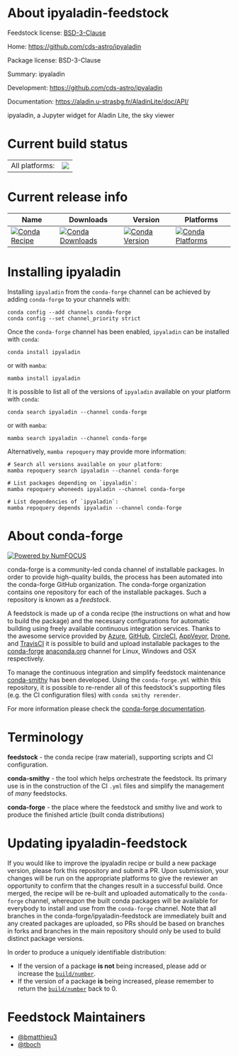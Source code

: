 About ipyaladin-feedstock
=========================

Feedstock license: [BSD-3-Clause](https://github.com/conda-forge/ipyaladin-feedstock/blob/main/LICENSE.txt)

Home: https://github.com/cds-astro/ipyaladin

Package license: BSD-3-Clause

Summary: ipyaladin

Development: https://github.com/cds-astro/ipyaladin

Documentation: https://aladin.u-strasbg.fr/AladinLite/doc/API/

ipyaladin, a Jupyter widget for Aladin Lite, the sky viewer

Current build status
====================


<table><tr><td>All platforms:</td>
    <td>
      <a href="https://dev.azure.com/conda-forge/feedstock-builds/_build/latest?definitionId=12623&branchName=main">
        <img src="https://dev.azure.com/conda-forge/feedstock-builds/_apis/build/status/ipyaladin-feedstock?branchName=main">
      </a>
    </td>
  </tr>
</table>

Current release info
====================

| Name | Downloads | Version | Platforms |
| --- | --- | --- | --- |
| [![Conda Recipe](https://img.shields.io/badge/recipe-ipyaladin-green.svg)](https://anaconda.org/conda-forge/ipyaladin) | [![Conda Downloads](https://img.shields.io/conda/dn/conda-forge/ipyaladin.svg)](https://anaconda.org/conda-forge/ipyaladin) | [![Conda Version](https://img.shields.io/conda/vn/conda-forge/ipyaladin.svg)](https://anaconda.org/conda-forge/ipyaladin) | [![Conda Platforms](https://img.shields.io/conda/pn/conda-forge/ipyaladin.svg)](https://anaconda.org/conda-forge/ipyaladin) |

Installing ipyaladin
====================

Installing `ipyaladin` from the `conda-forge` channel can be achieved by adding `conda-forge` to your channels with:

```
conda config --add channels conda-forge
conda config --set channel_priority strict
```

Once the `conda-forge` channel has been enabled, `ipyaladin` can be installed with `conda`:

```
conda install ipyaladin
```

or with `mamba`:

```
mamba install ipyaladin
```

It is possible to list all of the versions of `ipyaladin` available on your platform with `conda`:

```
conda search ipyaladin --channel conda-forge
```

or with `mamba`:

```
mamba search ipyaladin --channel conda-forge
```

Alternatively, `mamba repoquery` may provide more information:

```
# Search all versions available on your platform:
mamba repoquery search ipyaladin --channel conda-forge

# List packages depending on `ipyaladin`:
mamba repoquery whoneeds ipyaladin --channel conda-forge

# List dependencies of `ipyaladin`:
mamba repoquery depends ipyaladin --channel conda-forge
```


About conda-forge
=================

[![Powered by
NumFOCUS](https://img.shields.io/badge/powered%20by-NumFOCUS-orange.svg?style=flat&colorA=E1523D&colorB=007D8A)](https://numfocus.org)

conda-forge is a community-led conda channel of installable packages.
In order to provide high-quality builds, the process has been automated into the
conda-forge GitHub organization. The conda-forge organization contains one repository
for each of the installable packages. Such a repository is known as a *feedstock*.

A feedstock is made up of a conda recipe (the instructions on what and how to build
the package) and the necessary configurations for automatic building using freely
available continuous integration services. Thanks to the awesome service provided by
[Azure](https://azure.microsoft.com/en-us/services/devops/), [GitHub](https://github.com/),
[CircleCI](https://circleci.com/), [AppVeyor](https://www.appveyor.com/),
[Drone](https://cloud.drone.io/welcome), and [TravisCI](https://travis-ci.com/)
it is possible to build and upload installable packages to the
[conda-forge](https://anaconda.org/conda-forge) [anaconda.org](https://anaconda.org/)
channel for Linux, Windows and OSX respectively.

To manage the continuous integration and simplify feedstock maintenance
[conda-smithy](https://github.com/conda-forge/conda-smithy) has been developed.
Using the ``conda-forge.yml`` within this repository, it is possible to re-render all of
this feedstock's supporting files (e.g. the CI configuration files) with ``conda smithy rerender``.

For more information please check the [conda-forge documentation](https://conda-forge.org/docs/).

Terminology
===========

**feedstock** - the conda recipe (raw material), supporting scripts and CI configuration.

**conda-smithy** - the tool which helps orchestrate the feedstock.
                   Its primary use is in the construction of the CI ``.yml`` files
                   and simplify the management of *many* feedstocks.

**conda-forge** - the place where the feedstock and smithy live and work to
                  produce the finished article (built conda distributions)


Updating ipyaladin-feedstock
============================

If you would like to improve the ipyaladin recipe or build a new
package version, please fork this repository and submit a PR. Upon submission,
your changes will be run on the appropriate platforms to give the reviewer an
opportunity to confirm that the changes result in a successful build. Once
merged, the recipe will be re-built and uploaded automatically to the
`conda-forge` channel, whereupon the built conda packages will be available for
everybody to install and use from the `conda-forge` channel.
Note that all branches in the conda-forge/ipyaladin-feedstock are
immediately built and any created packages are uploaded, so PRs should be based
on branches in forks and branches in the main repository should only be used to
build distinct package versions.

In order to produce a uniquely identifiable distribution:
 * If the version of a package **is not** being increased, please add or increase
   the [``build/number``](https://docs.conda.io/projects/conda-build/en/latest/resources/define-metadata.html#build-number-and-string).
 * If the version of a package **is** being increased, please remember to return
   the [``build/number``](https://docs.conda.io/projects/conda-build/en/latest/resources/define-metadata.html#build-number-and-string)
   back to 0.

Feedstock Maintainers
=====================

* [@bmatthieu3](https://github.com/bmatthieu3/)
* [@tboch](https://github.com/tboch/)

